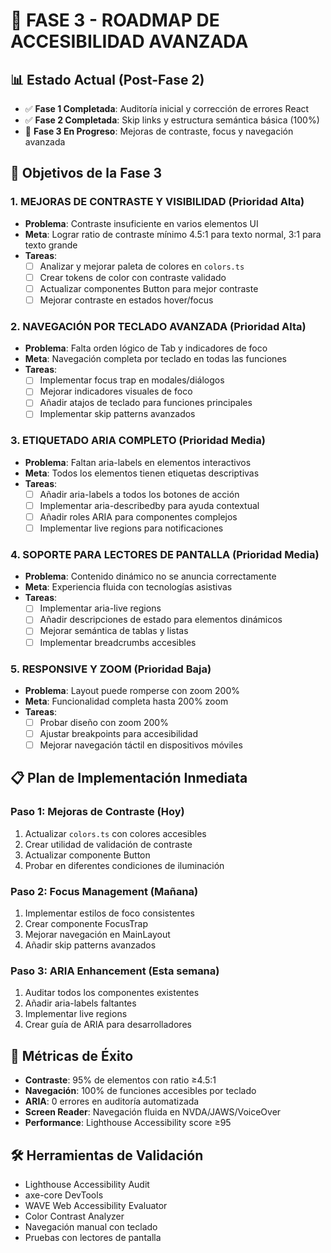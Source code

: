 # 🚀 FASE 3 - ROADMAP DE ACCESIBILIDAD AVANZADA

## 📊 Estado Actual (Post-Fase 2)
- ✅ **Fase 1 Completada**: Auditoría inicial y corrección de errores React
- ✅ **Fase 2 Completada**: Skip links y estructura semántica básica (100%)
- 🎯 **Fase 3 En Progreso**: Mejoras de contraste, focus y navegación avanzada

## 🎯 Objetivos de la Fase 3

### 1. **MEJORAS DE CONTRASTE Y VISIBILIDAD** (Prioridad Alta)
- **Problema**: Contraste insuficiente en varios elementos UI
- **Meta**: Lograr ratio de contraste mínimo 4.5:1 para texto normal, 3:1 para texto grande
- **Tareas**:
  - [ ] Analizar y mejorar paleta de colores en `colors.ts`
  - [ ] Crear tokens de color con contraste validado
  - [ ] Actualizar componentes Button para mejor contraste
  - [ ] Mejorar contraste en estados hover/focus

### 2. **NAVEGACIÓN POR TECLADO AVANZADA** (Prioridad Alta)
- **Problema**: Falta orden lógico de Tab y indicadores de foco
- **Meta**: Navegación completa por teclado en todas las funciones
- **Tareas**:
  - [ ] Implementar focus trap en modales/diálogos
  - [ ] Mejorar indicadores visuales de foco
  - [ ] Añadir atajos de teclado para funciones principales
  - [ ] Implementar skip patterns avanzados

### 3. **ETIQUETADO ARIA COMPLETO** (Prioridad Media)
- **Problema**: Faltan aria-labels en elementos interactivos
- **Meta**: Todos los elementos tienen etiquetas descriptivas
- **Tareas**:
  - [ ] Añadir aria-labels a todos los botones de acción
  - [ ] Implementar aria-describedby para ayuda contextual
  - [ ] Añadir roles ARIA para componentes complejos
  - [ ] Implementar live regions para notificaciones

### 4. **SOPORTE PARA LECTORES DE PANTALLA** (Prioridad Media)
- **Problema**: Contenido dinámico no se anuncia correctamente
- **Meta**: Experiencia fluida con tecnologías asistivas
- **Tareas**:
  - [ ] Implementar aria-live regions
  - [ ] Añadir descripciones de estado para elementos dinámicos
  - [ ] Mejorar semántica de tablas y listas
  - [ ] Implementar breadcrumbs accesibles

### 5. **RESPONSIVE Y ZOOM** (Prioridad Baja)
- **Problema**: Layout puede romperse con zoom 200%
- **Meta**: Funcionalidad completa hasta 200% zoom
- **Tareas**:
  - [ ] Probar diseño con zoom 200%
  - [ ] Ajustar breakpoints para accesibilidad
  - [ ] Mejorar navegación táctil en dispositivos móviles

## 📋 Plan de Implementación Inmediata

### Paso 1: Mejoras de Contraste (Hoy)
1. Actualizar `colors.ts` con colores accesibles
2. Crear utilidad de validación de contraste
3. Actualizar componente Button
4. Probar en diferentes condiciones de iluminación

### Paso 2: Focus Management (Mañana)
1. Implementar estilos de foco consistentes
2. Crear componente FocusTrap
3. Mejorar navegación en MainLayout
4. Añadir skip patterns avanzados

### Paso 3: ARIA Enhancement (Esta semana)
1. Auditar todos los componentes existentes
2. Añadir aria-labels faltantes
3. Implementar live regions
4. Crear guía de ARIA para desarrolladores

## 🎯 Métricas de Éxito
- **Contraste**: 95% de elementos con ratio ≥4.5:1
- **Navegación**: 100% de funciones accesibles por teclado
- **ARIA**: 0 errores en auditoría automatizada
- **Screen Reader**: Navegación fluida en NVDA/JAWS/VoiceOver
- **Performance**: Lighthouse Accessibility score ≥95

## 🛠️ Herramientas de Validación
- Lighthouse Accessibility Audit
- axe-core DevTools
- WAVE Web Accessibility Evaluator
- Color Contrast Analyzer
- Navegación manual con teclado
- Pruebas con lectores de pantalla 